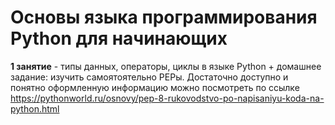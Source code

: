 # Основы языка программирования Python для начинающих


**1 занятие** - типы данных, операторы, циклы в языке Python + домашнее задание: изучить самоятоятельно PEPы. Достаточно доступно и понятно оформленную информацию можно посмотреть по ссылке https://pythonworld.ru/osnovy/pep-8-rukovodstvo-po-napisaniyu-koda-na-python.html
